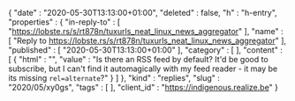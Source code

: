 {
  "date" : "2020-05-30T13:13:00+01:00",
  "deleted" : false,
  "h" : "h-entry",
  "properties" : {
    "in-reply-to" : [ "https://lobste.rs/s/rt878n/tuxurls_neat_linux_news_aggregator" ],
    "name" : [ "Reply to https://lobste.rs/s/rt878n/tuxurls_neat_linux_news_aggregator" ],
    "published" : [ "2020-05-30T13:13:00+01:00" ],
    "category" : [ ],
    "content" : [ {
      "html" : "",
      "value" : "Is there an RSS feed by default? It'd be good to subscribe, but I can't find it automagically with my feed reader - it may be its missing `rel=alternate`?"
    } ]
  },
  "kind" : "replies",
  "slug" : "2020/05/xy0gs",
  "tags" : [ ],
  "client_id" : "https://indigenous.realize.be"
}
